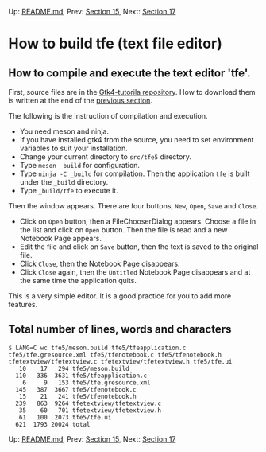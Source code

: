 Up: [README.md](../README.md),  Prev: [Section 15](sec15.md), Next: [Section 17](sec17.md)

# How to build tfe (text file editor)

## How to compile and execute the text editor 'tfe'.

First, source files are in the [Gtk4-tutorila repository](https://github.com/ToshioCP/Gtk4-tutorial).
How to download them is written at the end of the [previous section](sec15.md).

The following is the instruction of compilation and execution.

- You need meson and ninja.
- If you have installed gtk4 from the source, you need to set environment variables to suit your installation.
- Change your current directory to `src/tfe5` directory.
- Type `meson _build` for configuration.
- Type `ninja -C _build` for compilation.
Then the application `tfe` is built under the `_build` directory.
- Type `_build/tfe` to execute it.

Then the window appears.
There are four buttons, `New`, `Open`, `Save` and `Close`.

- Click on `Open` button, then a FileChooserDialog appears.
Choose a file in the list and click on `Open` button.
Then the file is read and a new Notebook Page appears.
- Edit the file and click on `Save` button, then the text is saved to the original file.
- Click `Close`, then the Notebook Page disappears.
- Click `Close` again, then the `Untitled` Notebook Page disappears and at the same time the application quits.

This is a very simple editor.
It is a good practice for you to add more features.

## Total number of lines, words and characters

~~~
$ LANG=C wc tfe5/meson.build tfe5/tfeapplication.c tfe5/tfe.gresource.xml tfe5/tfenotebook.c tfe5/tfenotebook.h tfetextview/tfetextview.c tfetextview/tfetextview.h tfe5/tfe.ui
   10    17   294 tfe5/meson.build
  110   336  3631 tfe5/tfeapplication.c
    6     9   153 tfe5/tfe.gresource.xml
  145   387  3667 tfe5/tfenotebook.c
   15    21   241 tfe5/tfenotebook.h
  239   863  9264 tfetextview/tfetextview.c
   35    60   701 tfetextview/tfetextview.h
   61   100  2073 tfe5/tfe.ui
  621  1793 20024 total
~~~


Up: [README.md](../README.md),  Prev: [Section 15](sec15.md), Next: [Section 17](sec17.md)
